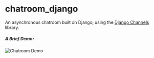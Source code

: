 # chatroom_django
An asynchronous chatroom built on Django, using the [Django Channels](https://channels.readthedocs.io/en/stable/) library.


##### A Brief Demo:
![Chatroom Demo](media/display.gif)